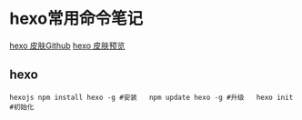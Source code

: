 # hexo常用命令笔记
[hexo 皮肤Github](https://github.com/jaywcjlove/hexoThemeKacper)
[hexo 皮肤预览](http://jslite.io/)

## hexo
 `hexojs
    npm install hexo -g #安装  
    npm update hexo -g #升级  
    hexo init #初始化
 `
